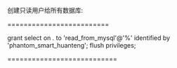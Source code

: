创建只读用户给所有数据库:

=========================

grant select on *.* to 'read_from_mysql'@'%' identified by 'phantom_smart_huanteng';
flush privileges;

===========================
